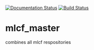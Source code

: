 [![Documentation Status](https://readthedocs.org/projects/mlcf-master/badge/?version=latest)](https://mlcf-master.readthedocs.io/en/latest/?badge=latest)
[![Build Status](https://travis-ci.org/semodi/mlcf_master.svg?branch=master)](https://travis-ci.org/semodi/mlcf_master)
# mlcf_master
combines all mlcf respositories
